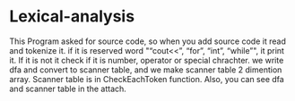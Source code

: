 # Lexical-analysis

This Program asked for source code, so when you add source code it read and tokenize it.
if it is reserved word "“cout<<”, “for”, “int”, “while”", it print it.
If it is not it check if it is number, operator or special chrachter.
we write dfa and convert to scanner table, and we make scanner table 2 dimention array. 
Scanner table is in CheckEachToken function. Also, you can see dfa and scanner table in the attach.
